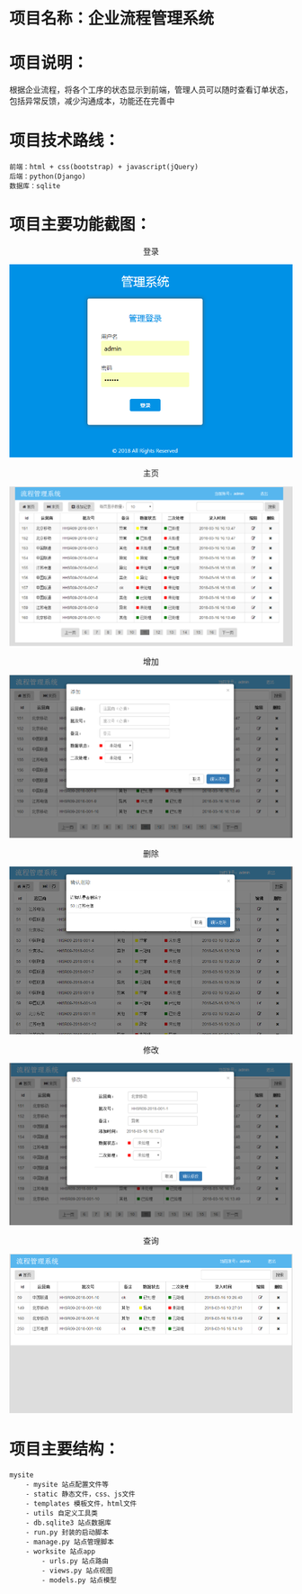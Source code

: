 # 项目名称：企业流程管理系统

# 项目说明：
根据企业流程，将各个工序的状态显示到前端，管理人员可以随时查看订单状态，包括异常反馈，减少沟通成本，功能还在完善中

# 项目技术路线：
    前端：html + css(bootstrap) + javascript(jQuery)
    后端：python(Django)
    数据库：sqlite

# 项目主要功能截图：

<center>登录</center>

![登录](img\login.png)

<center>主页</center>

![主页](img\index.png)
    
<center>增加</center>

![主页](img\add.png)

<center>删除</center>

![主页](img\delete.png)

<center>修改</center>

![主页](img\update.png)

<center>查询</center>

![主页](img\select.png)

# 项目主要结构：
    mysite
        - mysite 站点配置文件等
        - static 静态文件，css、js文件
        - templates 模板文件，html文件
        - utils 自定义工具类
        - db.sqlite3 站点数据库
        - run.py 封装的启动脚本
        - manage.py 站点管理脚本
        - worksite 站点app
            - urls.py 站点路由
            - views.py 站点视图
            - models.py 站点模型